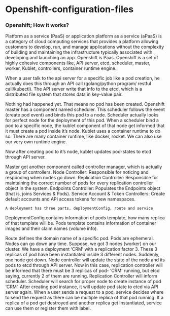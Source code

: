 # Openshift-configuration-files
### Openshift; How it works?
Platform as a service (PaaS) or application platform as a service (aPaaS) is a category of cloud computing services that provides a platform allowing customers to develop, run, and manage applications without the complexity of building and maintaining the infrastructure typically associated with developing and launching an app.
Openshift is Paas.
Openshift is a set of highly cohesive components like, API server, etcd, scheduler, master, worker, Kublet, controllers, container runtime engine.

When a user talk to the api server for a specific job like a pod creation, he actually does this through an API call (golang/python program/ restful call/kubectl). The API server write that info to the etcd, which is a distributed file system that stores data in key-value pair. 

Nothing had happened yet. That means no pod has been created. Openshift master has a component named scheduler. This scheduler follows the event (create pod event) and binds this pod to a node. Scheduler actually looks for perfect node for the deployment of this pod. 
When a scheduler bind a pod to a specific node, the kublet component of that node get informed that it must create a pod inside it’s node. Kublet uses a container runtime to do so. There are many container runtime, like docker, rocket. We can also use our very own runtime engine.

Now after creating pod to it’s node, kublet updates pod-states to etcd through API server.  

Master got another component called controller manager, which is actually a group of controllers.
Node Controller: Responsible for noticing and responding when nodes go down.
Replication Controller: Responsible for maintaining the correct number of pods for every replication controller object in the system.
Endpoints Controller: Populates the Endpoints object (that is, joins Services & Pods).
Service Account & Token Controllers: Create default accounts and API access tokens for new namespaces.
 
``` A deployment has three parts, deploymentConfig, route and service ```

DeploymentConfig contains information of pods template, how many replica of that template will be. Pods template contains information of container images and their claim names (volume info).

Route defines the domain name of a specific pod. Pods are ephemeral. Nodes can go down any time. Suppose, we got 3 nodes (worker) on our cluster. We have a deployment ‘CRM’ with a replication factor 3. These 3 replicas of pod have been instantiated inside 3 different nodes. Suddenly, one node got down. Node controller will update the state of the node and its pods to etcd through API server. Now in this case, replication controller will be informed that there must be 3 replicas of pod- ‘CRM’ running, but etcd saying, currently 2 of them are running. Replication Controller will inform scheduler. Scheduler will search for proper node to create instance of pod ‘CRM’. After creating pod instance, it will update pod state to etcd via API server again. 
When a user sends a request to a pod, service decides where to send the request as there can be multiple replica of that pod running. If a replica of a pod get destroyed and another replica get instantiated, service can use them or register them with label. 
